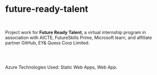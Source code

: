 # future-ready-talent
<br> 

Project work for **Future Ready Talent**, a virtual internship program in association with AICTE, FutureSkills Prime, Microsoft learn, and affiliate partner GitHub, EY& Quess Corp Limited.

<br> <br>

Azure Technologies Used: Static Web Apps, Web App.
